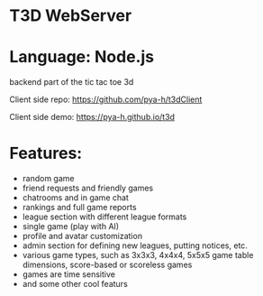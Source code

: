 # T3D WebServer
# Language: Node.js
backend part of the tic tac toe 3d

Client side repo: https://github.com/pya-h/t3dClient

Client side demo: https://pya-h.github.io/t3d

# Features:
* random game
* friend requests and friendly games
* chatrooms and in game chat
* rankings and full game reports
* league section with different league formats
* single game (play with AI)
* profile and avatar customization
* admin section for defining new leagues, putting notices, etc.
* various game types, such as 3x3x3, 4x4x4, 5x5x5 game table dimensions, score-based or scoreless games
* games are time sensitive
* and some other cool featurs
